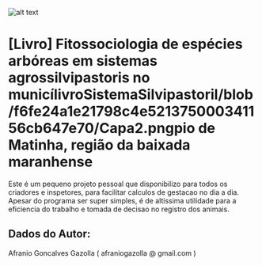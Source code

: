 ![alt text]([https://github.com/afraniogazolla/livroSistemaSilvipastoril/blob/main/Capa.jpg])

# [Livro] Fitossociologia de espécies arbóreas em sistemas agrossilvipastoris no municílivroSistemaSilvipastoril/blob/f6fe24a1e21798c4e521375000341156cb647e70/Capa2.pngpio de Matinha, região da baixada maranhense

Este é um pequeno projeto pessoal que disponibilizo para todos os criadores e inspetores, para facilitar calculos de gestacao no dia a dia. Apesar do programa ser super simples, é de altissima utilidade para a eficiencia do trabalho e tomada de decisao no registro dos animais.

## Dados do Autor:
Afranio Goncalves Gazolla ( afraniogazolla @ gmail.com )
